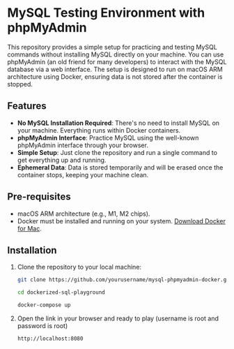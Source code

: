 # MySQL Testing Environment with phpMyAdmin

This repository provides a simple setup for practicing and testing MySQL commands without installing MySQL directly on your machine. You can use phpMyAdmin (an old friend for many developers) to interact with the MySQL database via a web interface. The setup is designed to run on macOS ARM architecture using Docker, ensuring data is not stored after the container is stopped.

## Features
- **No MySQL Installation Required**: There's no need to install MySQL on your machine. Everything runs within Docker containers.
- **phpMyAdmin Interface**: Practice MySQL using the well-known phpMyAdmin interface through your browser.
- **Simple Setup**: Just clone the repository and run a single command to get everything up and running.
- **Ephemeral Data**: Data is stored temporarily and will be erased once the container stops, keeping your machine clean.

## Pre-requisites
- macOS ARM architecture (e.g., M1, M2 chips).
- Docker must be installed and running on your system. [Download Docker for Mac](https://docs.docker.com/get-docker/).

## Installation

1. Clone the repository to your local machine:
   ```bash
   git clone https://github.com/yourusername/mysql-phpmyadmin-docker.git
   
   cd dockerized-sql-playground
   
   docker-compose up

2. Open the link in your browser and ready to play (username is root and password is root)
   ```bash
   http://localhost:8080

